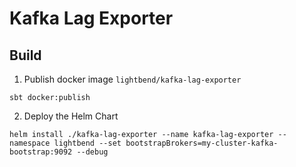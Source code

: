 # Kafka Lag Exporter

## Build

1. Publish docker image `lightbend/kafka-lag-exporter`

```
sbt docker:publish
```

2. Deploy the Helm Chart

```
helm install ./kafka-lag-exporter --name kafka-lag-exporter --namespace lightbend --set bootstrapBrokers=my-cluster-kafka-bootstrap:9092 --debug
```

